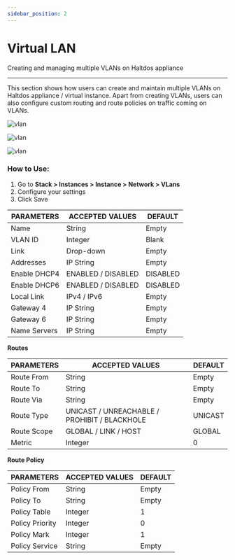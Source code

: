 ```yaml
---
sidebar_position: 2
---
```


# Virtual LAN

Creating and managing multiple VLANs on Haltdos appliance

---

This section shows how users can create and maintain multiple VLANs on Haltdos appliance / virtual instance. Apart from creating VLANs, users can also configure custom routing and route policies on traffic coming on VLANs.

![vlan](/img/platform/v2/virtual_lan.png)

![vlan](/img/platform/v2/virtual_lan1.png)

![vlan](/img/platform/v2/virtual_lan2.png)

### How to Use:

1. Go to **Stack > Instances > Instance > Network > VLans**
2. Configure your settings
3. Click Save

| PARAMETERS   | ACCEPTED VALUES    | DEFAULT  |
|--------------|--------------------|----------|
| Name         | String             | Empty    |
| VLAN ID      | Integer            | Blank    |
| Link         | Drop-down          | Empty    |
| Addresses    | IP String          | Empty    |
| Enable DHCP4 | ENABLED / DISABLED | DISABLED |
| Enable DHCP6 | ENABLED / DISABLED | DISABLED |
| Local Link   | IPv4 / IPv6        | Empty    |
| Gateway 4    | IP String          | Empty    |
| Gateway 6    | IP String          | Empty    |
| Name Servers | IP String          | Empty    |

**Routes**

| PARAMETERS  | ACCEPTED VALUES                              | DEFAULT |
|-------------|----------------------------------------------|---------|
| Route From  | String                                       | Empty   |
| Route To    | String                                       | Empty   |
| Route Via   | String                                       | Empty   |
| Route Type  | UNICAST / UNREACHABLE / PROHIBIT / BLACKHOLE | UNICAST |
| Route Scope | GLOBAL / LINK / HOST                         | GLOBAL  |
| Metric      | Integer                                      | 0       |

**Route Policy**

| PARAMETERS      | ACCEPTED VALUES | DEFAULT |
|-----------------|-----------------|---------|
| Policy From     | String          | Empty   |
| Policy To       | String          | Empty   |
| Policy Table    | Integer         | 1       |
| Policy Priority | Integer         | 0       |
| Policy Mark     | Integer         | 1       |
| Policy Service  | String          | Empty   |


